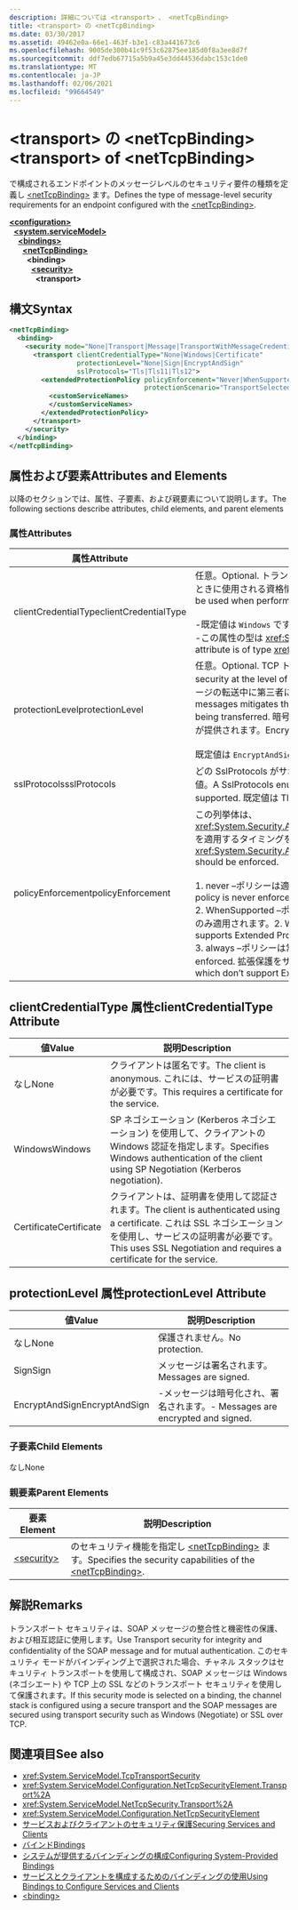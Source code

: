 ```yaml
---
description: 詳細については <transport> 、 <netTcpBinding>
title: <transport> の <netTcpBinding>
ms.date: 03/30/2017
ms.assetid: 49462e0a-66e1-463f-b3e1-c83a441673c6
ms.openlocfilehash: 9005de300b41c9f53c62875ee185d0f8a3ee8d7f
ms.sourcegitcommit: ddf7edb67715a5b9a45e3dd44536dabc153c1de0
ms.translationtype: MT
ms.contentlocale: ja-JP
ms.lasthandoff: 02/06/2021
ms.locfileid: "99664549"
---
```

# <a name="transport-of-nettcpbinding"></a><span data-ttu-id="0fc1d-103">\<transport> の \<netTcpBinding></span><span class="sxs-lookup"><span data-stu-id="0fc1d-103">\<transport> of \<netTcpBinding></span></span>

<span data-ttu-id="0fc1d-104">で構成されるエンドポイントのメッセージレベルのセキュリティ要件の種類を定義し [\<netTcpBinding>](nettcpbinding.md) ます。</span><span class="sxs-lookup"><span data-stu-id="0fc1d-104">Defines the type of message-level security requirements for an endpoint configured with the [\<netTcpBinding>](nettcpbinding.md).</span></span>  
  
[**\<configuration>**](../configuration-element.md)\
&nbsp;&nbsp;[**\<system.serviceModel>**](system-servicemodel.md)\
&nbsp;&nbsp;&nbsp;&nbsp;[**\<bindings>**](bindings.md)\
&nbsp;&nbsp;&nbsp;&nbsp;&nbsp;&nbsp;[**\<netTcpBinding>**](nettcpbinding.md)\
&nbsp;&nbsp;&nbsp;&nbsp;&nbsp;&nbsp;&nbsp;&nbsp;**\<binding>**\
&nbsp;&nbsp;&nbsp;&nbsp;&nbsp;&nbsp;&nbsp;&nbsp;&nbsp;&nbsp;[**\<security>**](security-of-nettcpbinding.md)\
&nbsp;&nbsp;&nbsp;&nbsp;&nbsp;&nbsp;&nbsp;&nbsp;&nbsp;&nbsp;&nbsp;&nbsp;**\<transport>**  
  
## <a name="syntax"></a><span data-ttu-id="0fc1d-105">構文</span><span class="sxs-lookup"><span data-stu-id="0fc1d-105">Syntax</span></span>  
  
```xml  
<netTcpBinding>
  <binding>
    <security mode="None|Transport|Message|TransportWithMessageCredential">
      <transport clientCredentialType="None|Windows|Certificate"
                 protectionLevel="None|Sign|EncryptAndSign"
                 sslProtocols="Tls|Tls11|Tls12">
        <extendedProtectionPolicy policyEnforcement="Never|WhenSupported|Always"
                                  protectionScenario="TransportSelected|TrustedProxy">
          <customServiceNames>
          </customServiceNames>
        </extendedProtectionPolicy>
      </transport>
    </security>
  </binding>
</netTcpBinding>
```  
  
## <a name="attributes-and-elements"></a><span data-ttu-id="0fc1d-106">属性および要素</span><span class="sxs-lookup"><span data-stu-id="0fc1d-106">Attributes and Elements</span></span>  

 <span data-ttu-id="0fc1d-107">以降のセクションでは、属性、子要素、および親要素について説明します。</span><span class="sxs-lookup"><span data-stu-id="0fc1d-107">The following sections describe attributes, child elements, and parent elements</span></span>  
  
### <a name="attributes"></a><span data-ttu-id="0fc1d-108">属性</span><span class="sxs-lookup"><span data-stu-id="0fc1d-108">Attributes</span></span>  
  
|<span data-ttu-id="0fc1d-109">属性</span><span class="sxs-lookup"><span data-stu-id="0fc1d-109">Attribute</span></span>|<span data-ttu-id="0fc1d-110">説明</span><span class="sxs-lookup"><span data-stu-id="0fc1d-110">Description</span></span>|  
|---------------|-----------------|  
|<span data-ttu-id="0fc1d-111">clientCredentialType</span><span class="sxs-lookup"><span data-stu-id="0fc1d-111">clientCredentialType</span></span>|<span data-ttu-id="0fc1d-112">任意。</span><span class="sxs-lookup"><span data-stu-id="0fc1d-112">Optional.</span></span> <span data-ttu-id="0fc1d-113">トランスポート セキュリティを使用してクライアント認証を実行するときに使用される資格情報の種類を指定します。</span><span class="sxs-lookup"><span data-stu-id="0fc1d-113">Specifies the type of credential to be used when performing client authentication using Transport security.</span></span><br /><br /> <span data-ttu-id="0fc1d-114">-既定値は `Windows` です。</span><span class="sxs-lookup"><span data-stu-id="0fc1d-114">-   The default value is `Windows`.</span></span><br /><span data-ttu-id="0fc1d-115">-この属性の型は <xref:System.ServiceModel.TcpClientCredentialType> です。</span><span class="sxs-lookup"><span data-stu-id="0fc1d-115">-   This attribute is of type <xref:System.ServiceModel.TcpClientCredentialType>.</span></span>|  
|<span data-ttu-id="0fc1d-116">protectionLevel</span><span class="sxs-lookup"><span data-stu-id="0fc1d-116">protectionLevel</span></span>|<span data-ttu-id="0fc1d-117">任意。</span><span class="sxs-lookup"><span data-stu-id="0fc1d-117">Optional.</span></span> <span data-ttu-id="0fc1d-118">TCP トランスポートのレベルでセキュリティを定義します。</span><span class="sxs-lookup"><span data-stu-id="0fc1d-118">Defines security at the level of the TCP transport.</span></span> <span data-ttu-id="0fc1d-119">メッセージに署名を付けることで、メッセージの転送中に第三者によって改ざんされるリスクが軽減されます。</span><span class="sxs-lookup"><span data-stu-id="0fc1d-119">Signing messages mitigates the risk of a third party tampering with the message while it is being transferred.</span></span> <span data-ttu-id="0fc1d-120">暗号化によって、トランスポート中にデータ レベルのプライバシーが提供されます。</span><span class="sxs-lookup"><span data-stu-id="0fc1d-120">Encryption provides data-level privacy during transport.</span></span><br /><br /> <span data-ttu-id="0fc1d-121">既定値は `EncryptAndSign` です。</span><span class="sxs-lookup"><span data-stu-id="0fc1d-121">The default value is `EncryptAndSign`.</span></span>|  
|<span data-ttu-id="0fc1d-122">sslProtocols</span><span class="sxs-lookup"><span data-stu-id="0fc1d-122">sslProtocols</span></span>|<span data-ttu-id="0fc1d-123">どの SslProtocols がサポートされているのかを指定する SslProtocols 列挙型フラグの値。</span><span class="sxs-lookup"><span data-stu-id="0fc1d-123">A SslProtocols enum flag value that specifies which SslProtocols are supported.</span></span> <span data-ttu-id="0fc1d-124">既定値は Tls&#124;Tls11&#124;Tls12 です。</span><span class="sxs-lookup"><span data-stu-id="0fc1d-124">The default is Tls&#124;Tls11&#124;Tls12.</span></span>|  
|<span data-ttu-id="0fc1d-125">policyEnforcement</span><span class="sxs-lookup"><span data-stu-id="0fc1d-125">policyEnforcement</span></span>|<span data-ttu-id="0fc1d-126">この列挙体は、<xref:System.Security.Authentication.ExtendedProtection.ExtendedProtectionPolicy> を適用するタイミングを指定します。</span><span class="sxs-lookup"><span data-stu-id="0fc1d-126">This enumeration specifies when the <xref:System.Security.Authentication.ExtendedProtection.ExtendedProtectionPolicy> should be enforced.</span></span><br /><br /> <span data-ttu-id="0fc1d-127">1. never –ポリシーは適用されません (拡張保護は無効になります)。</span><span class="sxs-lookup"><span data-stu-id="0fc1d-127">1.  Never – The policy is never enforced (Extended Protection is disabled).</span></span><br /><span data-ttu-id="0fc1d-128">2. WhenSupported –ポリシーは、クライアントが拡張保護をサポートしている場合にのみ適用されます。</span><span class="sxs-lookup"><span data-stu-id="0fc1d-128">2.  WhenSupported – The policy is enforced only if the client supports Extended Protection.</span></span><br /><span data-ttu-id="0fc1d-129">3. always –ポリシーは常に適用されます。</span><span class="sxs-lookup"><span data-stu-id="0fc1d-129">3.  Always – The policy is always enforced.</span></span> <span data-ttu-id="0fc1d-130">拡張保護をサポートしていないクライアントは認証に失敗します。</span><span class="sxs-lookup"><span data-stu-id="0fc1d-130">Clients which don’t support Extended Protection will fail to authenticate.</span></span>|  
  
## <a name="clientcredentialtype-attribute"></a><span data-ttu-id="0fc1d-131">clientCredentialType 属性</span><span class="sxs-lookup"><span data-stu-id="0fc1d-131">clientCredentialType Attribute</span></span>  
  
|<span data-ttu-id="0fc1d-132">値</span><span class="sxs-lookup"><span data-stu-id="0fc1d-132">Value</span></span>|<span data-ttu-id="0fc1d-133">説明</span><span class="sxs-lookup"><span data-stu-id="0fc1d-133">Description</span></span>|  
|-----------|-----------------|  
|<span data-ttu-id="0fc1d-134">なし</span><span class="sxs-lookup"><span data-stu-id="0fc1d-134">None</span></span>|<span data-ttu-id="0fc1d-135">クライアントは匿名です。</span><span class="sxs-lookup"><span data-stu-id="0fc1d-135">The client is anonymous.</span></span> <span data-ttu-id="0fc1d-136">これには、サービスの証明書が必要です。</span><span class="sxs-lookup"><span data-stu-id="0fc1d-136">This requires a certificate for the service.</span></span>|  
|<span data-ttu-id="0fc1d-137">Windows</span><span class="sxs-lookup"><span data-stu-id="0fc1d-137">Windows</span></span>|<span data-ttu-id="0fc1d-138">SP ネゴシエーション (Kerberos ネゴシエーション) を使用して、クライアントの Windows 認証を指定します。</span><span class="sxs-lookup"><span data-stu-id="0fc1d-138">Specifies Windows authentication of the client using SP Negotiation (Kerberos negotiation).</span></span>|  
|<span data-ttu-id="0fc1d-139">Certificate</span><span class="sxs-lookup"><span data-stu-id="0fc1d-139">Certificate</span></span>|<span data-ttu-id="0fc1d-140">クライアントは、証明書を使用して認証されます。</span><span class="sxs-lookup"><span data-stu-id="0fc1d-140">The client is authenticated using a certificate.</span></span> <span data-ttu-id="0fc1d-141">これは SSL ネゴシエーションを使用し、サービスの証明書が必要です。</span><span class="sxs-lookup"><span data-stu-id="0fc1d-141">This uses SSL Negotiation and requires a certificate for the service.</span></span>|  
  
## <a name="protectionlevel-attribute"></a><span data-ttu-id="0fc1d-142">protectionLevel 属性</span><span class="sxs-lookup"><span data-stu-id="0fc1d-142">protectionLevel Attribute</span></span>  
  
|<span data-ttu-id="0fc1d-143">値</span><span class="sxs-lookup"><span data-stu-id="0fc1d-143">Value</span></span>|<span data-ttu-id="0fc1d-144">説明</span><span class="sxs-lookup"><span data-stu-id="0fc1d-144">Description</span></span>|  
|-----------|-----------------|  
|<span data-ttu-id="0fc1d-145">なし</span><span class="sxs-lookup"><span data-stu-id="0fc1d-145">None</span></span>|<span data-ttu-id="0fc1d-146">保護されません。</span><span class="sxs-lookup"><span data-stu-id="0fc1d-146">No protection.</span></span>|  
|<span data-ttu-id="0fc1d-147">Sign</span><span class="sxs-lookup"><span data-stu-id="0fc1d-147">Sign</span></span>|<span data-ttu-id="0fc1d-148">メッセージは署名されます。</span><span class="sxs-lookup"><span data-stu-id="0fc1d-148">Messages are signed.</span></span>|  
|<span data-ttu-id="0fc1d-149">EncryptAndSign</span><span class="sxs-lookup"><span data-stu-id="0fc1d-149">EncryptAndSign</span></span>|<span data-ttu-id="0fc1d-150">-メッセージは暗号化され、署名されます。</span><span class="sxs-lookup"><span data-stu-id="0fc1d-150">-   Messages are encrypted and signed.</span></span>|  
  
### <a name="child-elements"></a><span data-ttu-id="0fc1d-151">子要素</span><span class="sxs-lookup"><span data-stu-id="0fc1d-151">Child Elements</span></span>  

 <span data-ttu-id="0fc1d-152">なし</span><span class="sxs-lookup"><span data-stu-id="0fc1d-152">None</span></span>  
  
### <a name="parent-elements"></a><span data-ttu-id="0fc1d-153">親要素</span><span class="sxs-lookup"><span data-stu-id="0fc1d-153">Parent Elements</span></span>  
  
|<span data-ttu-id="0fc1d-154">要素</span><span class="sxs-lookup"><span data-stu-id="0fc1d-154">Element</span></span>|<span data-ttu-id="0fc1d-155">説明</span><span class="sxs-lookup"><span data-stu-id="0fc1d-155">Description</span></span>|  
|-------------|-----------------|  
|[\<security>](security-of-nettcpbinding.md)|<span data-ttu-id="0fc1d-156">のセキュリティ機能を指定し [\<netTcpBinding>](nettcpbinding.md) ます。</span><span class="sxs-lookup"><span data-stu-id="0fc1d-156">Specifies the security capabilities of the [\<netTcpBinding>](nettcpbinding.md).</span></span>|  
  
## <a name="remarks"></a><span data-ttu-id="0fc1d-157">解説</span><span class="sxs-lookup"><span data-stu-id="0fc1d-157">Remarks</span></span>  

 <span data-ttu-id="0fc1d-158">トランスポート セキュリティは、SOAP メッセージの整合性と機密性の保護、および相互認証に使用します。</span><span class="sxs-lookup"><span data-stu-id="0fc1d-158">Use Transport security for integrity and confidentiality of the SOAP message and for mutual authentication.</span></span> <span data-ttu-id="0fc1d-159">このセキュリティ モードがバインディング上で選択された場合、チャネル スタックはセキュリティ トランスポートを使用して構成され、SOAP メッセージは Windows (ネゴシエート) や TCP 上の SSL などのトランスポート セキュリティを使用して保護されます。</span><span class="sxs-lookup"><span data-stu-id="0fc1d-159">If this security mode is selected on a binding, the channel stack is configured using a secure transport and the SOAP messages are secured using transport security such as Windows (Negotiate) or SSL over TCP.</span></span>  
  
## <a name="see-also"></a><span data-ttu-id="0fc1d-160">関連項目</span><span class="sxs-lookup"><span data-stu-id="0fc1d-160">See also</span></span>

- <xref:System.ServiceModel.TcpTransportSecurity>
- <xref:System.ServiceModel.Configuration.NetTcpSecurityElement.Transport%2A>
- <xref:System.ServiceModel.NetTcpSecurity.Transport%2A>
- <xref:System.ServiceModel.Configuration.NetTcpSecurityElement>
- [<span data-ttu-id="0fc1d-161">サービスおよびクライアントのセキュリティ保護</span><span class="sxs-lookup"><span data-stu-id="0fc1d-161">Securing Services and Clients</span></span>](../../../wcf/feature-details/securing-services-and-clients.md)
- [<span data-ttu-id="0fc1d-162">バインド</span><span class="sxs-lookup"><span data-stu-id="0fc1d-162">Bindings</span></span>](../../../wcf/bindings.md)
- [<span data-ttu-id="0fc1d-163">システムが提供するバインディングの構成</span><span class="sxs-lookup"><span data-stu-id="0fc1d-163">Configuring System-Provided Bindings</span></span>](../../../wcf/feature-details/configuring-system-provided-bindings.md)
- [<span data-ttu-id="0fc1d-164">サービスとクライアントを構成するためのバインディングの使用</span><span class="sxs-lookup"><span data-stu-id="0fc1d-164">Using Bindings to Configure Services and Clients</span></span>](../../../wcf/using-bindings-to-configure-services-and-clients.md)
- [\<binding>](bindings.md)
